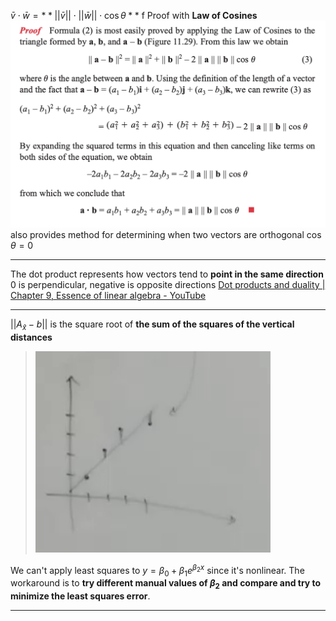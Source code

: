 $\bar{v} \cdot \bar{w} = **||\bar{v}|| \cdot ||\bar{w}|| \cdot \cos \theta**$ f
	Proof with **Law of Cosines**
	![](z_attachments/Pasted%20image%2020240830125851.png)
	also provides method for determining when two vectors are orthogonal $\cos \theta = 0$

***

The dot product represents how vectors tend to **point in the same direction**
	0 is perpendicular, negative is opposite directions
	[Dot products and duality | Chapter 9, Essence of linear algebra - YouTube](https://www.youtube.com/watch?v=LyGKycYT2v0&t=401s)

***

$||A_\hat{x} - b||$ is the square root of **the sum of the squares of the vertical distances**
> ![](z_attachments/Pasted%20image%2020250929165824.png)

We can't apply least squares to $y = \beta_0+ \beta_1 e^{\beta_2 x}$ since it's nonlinear. The workaround is to **try different manual values of $\beta_2$ and compare and try to minimize the least squares error**.
***
